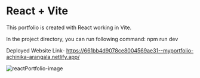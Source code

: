 # React + Vite

This portfolio is created with React working in Vite. 

In the project directory, you can run following command:
  npm run dev

Deployed Website Link- https://661bb4d9078ce8004569ae31--myportfolio-achinika-arangala.netlify.app/



![reactPortfolio-image](https://github.com/Achinika/reactPortfolio/assets/95092298/82a1ccfe-ee06-41a4-856a-f4d1bc0aa605)
